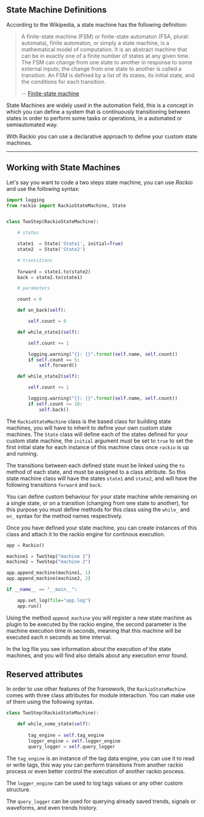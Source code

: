## State Machine Definitions

According to the Wikipedia, a state machine has the following definition:

> A finite-state machine (FSM) or finite-state automaton (FSA, plural: automata), finite automaton, or simply a state machine, is a mathematical model of computation. It is an abstract machine that can be in exactly one of a finite number of states at any given time. The FSM can change from one state to another in response to some external inputs; the change from one state to another is called a transition. An FSM is defined by a list of its states, its initial state, and the conditions for each transition. 
>
> -- [Finite-state machine](https://en.wikipedia.org/wiki/Finite-state_machine)

State Machines are widely used in the automation field, this is a concept in which you can define a system that is continuously transitioning between states in order to perform some tasks or operations, in a automated or semiautomated way.

With Rackio you can use a declarative approach to define your custom state machines.

---

## Working with State Machines

Let's say you want to code a two steps state machine, you can use *Rackio* and use the following syntax:

```python
import logging
from rackio import RackioStateMachine, State


class TwoStep(RackioStateMachine):

    # states

    state1  = State('State1', initial=True)
    state2  = State('State2')

    # transitions
    
    forward = state1.to(state2)
    back = state2.to(state1)

    # parameters

    count = 0

    def on_back(self):

        self.count = 0

    def while_state1(self):

        self.count += 1

        logging.warning("{}: {}".format(self.name, self.count))
        if self.count == 5:
            self.forward()

    def while_state2(self):

        self.count += 1

        logging.warning("{}: {}".format(self.name, self.count))
        if self.count >= 10:
            self.back()
```

The `RackioStateMachine` class is the based class for building state machines, you will have to inherit to define your own custom state machines. The `State` class will define each of the states defined for your custom state machine, the `initial` argument must be set to `true` to set the first initial state for each instance of this machine class once `rackio` is up and running.

The transitions between each defined state must be linked using the `to` method of each state, and must be assigned to a class attribute. So this state machine class will have the states `state1` and `state2`, and will have the following transitions `forward` and `back`.

You can define custom behaviour for your state machine while remaining on a single state, or on a transition (changing from one state to another), for this purpose you must define methods for this class using the `while_` and `on_` syntax for the method names respectively.

Once you have defined your state machine, you can create instances of this class and attach it to the rackio engine for continous execution.

```python
app = Rackio()

machine1 = TwoStep("machine 1")
machine2 = TwoStep("machine 2")

app.append_machine(machine1, 1)
app.append_machine(machine2, 2)

if __name__ == "__main__":

    app.set_log(file="app.log")
    app.run()
```

Using the method `append_machine` you will register a new state machine as plugin to be executed by the rackio engine, the second parameter is the machine execution time in seconds, meaning that this machine will be executed each *n* seconds as time interval.

In the log file you see information about the execution of the state machines, and you will find also details about any execution error found.

## Reserved attributes

In order to use other features of the framework, the `RackioStateMachine` comes with three class attributes for module interaction. You can make use of them using the following syntax.

```python
class TwoStep(RackioStateMachine):

    def while_some_state(self):
        
        tag_engine = self.tag_engine
        logger_engine = self.logger_engine
        query_logger = self.query_logger
```

The `tag_engine` is an instance of the tag data engine, you can use it to read or write tags, this way you can perform transitions from another rackio process or even better control the execution of another rackio process.

The `logger_engine` can be used to log tags values or any other custom structure.

The `query_logger` can be used for querying already saved trends, signals or waveforms, and even trends history.